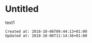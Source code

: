 # Untitled

text1

    Created at: 2018-10-06T09:44:13+01:00
    Updated at: 2018-10-06T11:14:36+01:00

